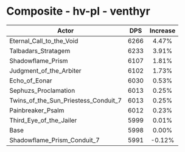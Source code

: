 # Composite - hv-pl - venthyr
| Actor | DPS | Increase |
|---|:---:|:---:|
|Eternal_Call_to_the_Void|6266|4.47%|
|Talbadars_Stratagem|6233|3.91%|
|Shadowflame_Prism|6107|1.81%|
|Judgment_of_the_Arbiter|6102|1.73%|
|Echo_of_Eonar|6030|0.53%|
|Sephuzs_Proclamation|6013|0.25%|
|Twins_of_the_Sun_Priestess_Conduit_7|6013|0.25%|
|Painbreaker_Psalm|6012|0.23%|
|Third_Eye_of_the_Jailer|5999|0.01%|
|Base|5998|0.00%|
|Shadowflame_Prism_Conduit_7|5991|-0.12%|
